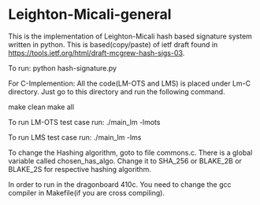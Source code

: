 # Leighton-Micali-general

This is the implementation of Leighton-Micali hash based signature
system written in python. This is based(copy/paste) of ietf draft 
found in https://tools.ietf.org/html/draft-mcgrew-hash-sigs-03.

To run:
python hash-signature.py

For C-Implemention:
All the code(LM-OTS and LMS) is placed under Lm-C directory. Just go to this directory and run
the following command.

make clean
make all

To run LM-OTS test case run:
./main_lm -lmots

To run LMS test case run:
./main_lm -lms

To change the Hashing algorithm, goto to file commons.c. There is a global
variable called chosen_has_algo. Change it to SHA_256 or BLAKE_2B or BLAKE_2S
for respective hashing algorithm.

In order to run in the dragonboard 410c. You need to change the gcc compiler
in Makefile(if you are cross compiling).






